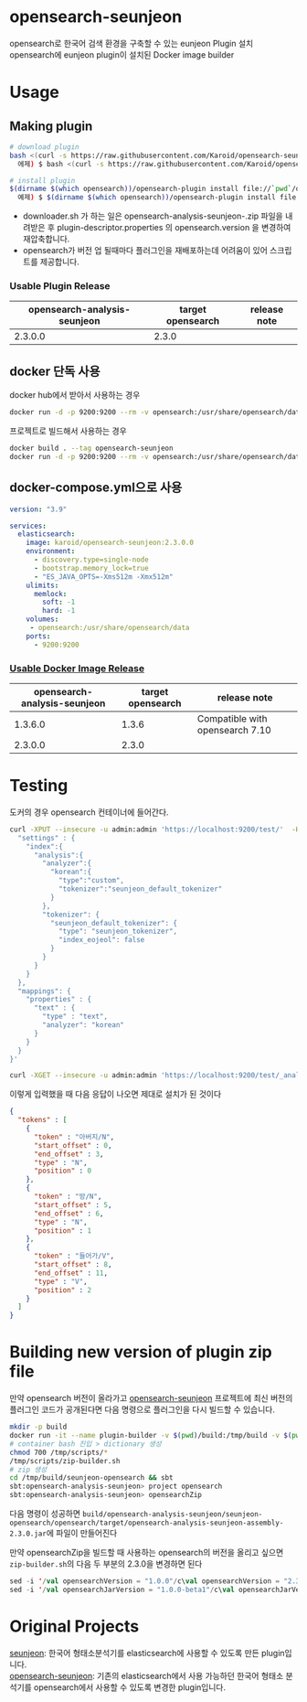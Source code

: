 # opensearch-seunjeon
opensearch로 한국어 검색 환경을 구축할 수 있는 eunjeon Plugin 설치  
opensearch에 eunjeon plugin이 설치된 Docker image builder

# Usage
## Making plugin
```bash
# download plugin
bash <(curl -s https://raw.githubusercontent.com/Karoid/opensearch-seunjeon/main/scripts/downloader.sh) -e <opensearch-version> -p <plugin-version>
  에제) $ bash <(curl -s https://raw.githubusercontent.com/Karoid/opensearch-seunjeon/main/scripts/downloader.sh) -e 2.3.0 -p 2.3.0.0

# install plugin
$(dirname $(which opensearch))/opensearch-plugin install file://`pwd`/opensearch-analysis-seunjeon-<plugin-version>.zip
  예제) $ $(dirname $(which opensearch))/opensearch-plugin install file://`pwd`/opensearch-analysis-seunjeon-2.3.0.0.zip
```
* downloader.sh 가 하는 일은 opensearch-analysis-seunjeon-<plugin-version>.zip 파일을 내려받은 후 plugin-descriptor.properties 의 opensearch.version 을 변경하여 재압축합니다.
* opensearch가 버전 업 될때마다 플러그인을 재배포하는데 어려움이 있어 스크립트를 제공합니다.
### Usable Plugin Release
| opensearch-analysis-seunjeon | target opensearch | release note |
| ------------------------------- | ---------------------| ------------ |
| 2.3.0.0                         | 2.3.0                |  |

## docker 단독 사용
docker hub에서 받아서 사용하는 경우
```bash
docker run -d -p 9200:9200 --rm -v opensearch:/usr/share/opensearch/data -e "discovery.type=single-node" karoid/opensearch-seunjeon:2.3.0.0
```
프로젝트로 빌드해서 사용하는 경우
```bash
docker build . --tag opensearch-seunjeon
docker run -d -p 9200:9200 --rm -v opensearch:/usr/share/opensearch/data -e "discovery.type=single-node" opensearch-seunjeon
```
## docker-compose.yml으로 사용
```yml
version: "3.9"

services:
  elasticsearch:
    image: karoid/opensearch-seunjeon:2.3.0.0
    environment:
      - discovery.type=single-node
      - bootstrap.memory_lock=true
      - "ES_JAVA_OPTS=-Xms512m -Xmx512m"
    ulimits:
      memlock:
        soft: -1
        hard: -1
    volumes:
     - opensearch:/usr/share/opensearch/data
    ports:
      - 9200:9200
```

### [Usable Docker Image Release](https://hub.docker.com/r/karoid/opensearch-seunjeon)
| opensearch-analysis-seunjeon | target opensearch | release note |
| ------------------------------- | ---------------------| ------------ |
| 1.3.6.0                         | 1.3.6               | Compatible with opensearch 7.10 |
| 2.3.0.0                         | 2.3.0                |  |

# Testing
도커의 경우 opensearch 컨테이너에 들어간다.
```bash
curl -XPUT --insecure -u admin:admin 'https://localhost:9200/test/'  -H 'Content-Type: application/json' -d '{
  "settings" : {
    "index":{
      "analysis":{
        "analyzer":{
          "korean":{
            "type":"custom",
            "tokenizer":"seunjeon_default_tokenizer"
          }
        },
        "tokenizer": {
          "seunjeon_default_tokenizer": {
            "type": "seunjeon_tokenizer",
            "index_eojeol": false
          }
        }
      }
    }
  },
  "mappings": {
    "properties" : {
      "text" : {
        "type" : "text",
        "analyzer": "korean"
      }
    }
  }
}'

curl -XGET --insecure -u admin:admin 'https://localhost:9200/test/_analyze?pretty=true'  -H 'Content-Type: application/json' -d '{"analyzer": "korean","text": "아버지가 방에 들어간다"}'
```
이렇게 입력했을 때 다음 응답이 나오면 제대로 설치가 된 것이다
```json
{
  "tokens" : [
    {
      "token" : "아버지/N",
      "start_offset" : 0,
      "end_offset" : 3,
      "type" : "N",
      "position" : 0
    },
    {
      "token" : "방/N",
      "start_offset" : 5,
      "end_offset" : 6,
      "type" : "N",
      "position" : 1
    },
    {
      "token" : "들어가/V",
      "start_offset" : 8,
      "end_offset" : 11,
      "type" : "V",
      "position" : 2
    }
  ]
}
```

# Building new version of plugin zip file
만약 opensearch 버전이 올라가고 [opensearch-seunjeon](https://bitbucket.org/soosinha/seunjeon-opensearch/src/main/opensearch/) 프로젝트에 최신 버전의 플러그인 코드가 공개된다면 다음 명령으로 플러그인을 다시 빌드할 수 있습니다.
```bash
mkdir -p build
docker run -it --name plugin-builder -v $(pwd)/build:/tmp/build -v $(pwd)/scripts:/tmp/scripts mozilla/sbt:8u292_1.5.7 bash
# container bash 진입 > dictionary 생성
chmod 700 /tmp/scripts/*
/tmp/scripts/zip-builder.sh
# zip 생성
cd /tmp/build/seunjeon-opensearch && sbt
sbt:opensearch-analysis-seunjeon> project opensearch
sbt:opensearch-analysis-seunjeon> opensearchZip
```
다음 명령이 성공하면 `build/opensearch-analysis-seunjeon/seunjeon-opensearch/opensearch/target/opensearch-analysis-seunjeon-assembly-2.3.0.jar`에 파일이 만들어진다

만약 opensearchZip을 빌드할 때 사용하는 opensearch의 버전을 올리고 싶으면 `zip-builder.sh`의 다음 두 부분의 2.3.0을 변경하면 된다
```sbt
sed -i '/val opensearchVersion = "1.0.0"/c\val opensearchVersion = "2.3.0"' build.sbt
sed -i '/val opensearchJarVersion = "1.0.0-beta1"/c\val opensearchJarVersion = "2.3.0"' build.sbt
```

# Original Projects
[seunjeon](https://bitbucket.org/eunjeon/seunjeon/src/master/elasticsearch/): 한국어 형태소분석기를 elasticsearch에 사용할 수 있도록 만든 plugin입니다.  
[opensearch-seunjeon](https://bitbucket.org/soosinha/seunjeon-opensearch/src/main/opensearch/): 기존의 elasticsearch에서 사용 가능하던 한국어 형태소 분석기를 opensearch에서 사용할 수 있도록 변경한 plugin입니다.
